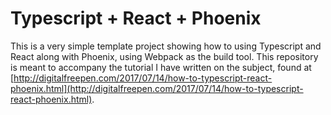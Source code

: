 # Typescript + React + Phoenix

This is a very simple template project showing how to using Typescript and React along with Phoenix, using Webpack as the build tool. This repository is meant to accompany the tutorial I have written on the subject, found at [http://digitalfreepen.com/2017/07/14/how-to-typescript-react-phoenix.html](http://digitalfreepen.com/2017/07/14/how-to-typescript-react-phoenix.html).
